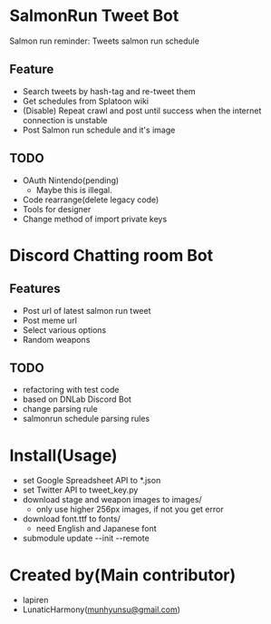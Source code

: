 # SalmonRun Tweet Bot
Salmon run reminder: Tweets salmon run schedule

## Feature
- Search tweets by hash-tag and re-tweet them
- Get schedules from Splatoon wiki
- (Disable) Repeat crawl and post until success when the internet connection is unstable
- Post Salmon run schedule and it's image

## TODO
- OAuth Nintendo(pending)
  - Maybe this is illegal.
- Code rearrange(delete legacy code)
- Tools for designer
- Change method of import private keys

# Discord Chatting room Bot

## Features
- Post url of latest salmon run tweet
- Post meme url
- Select various options
- Random weapons

## TODO
- refactoring with test code
- based on DNLab Discord Bot
- change parsing rule
- salmonrun schedule parsing rules

# Install(Usage)
- set Google Spreadsheet API to \*.json
- set Twitter API to tweet\_key.py
- download stage and weapon images to images/
  - only use higher 256px images, if not you get error
- download font.ttf to fonts/
  - need English and Japanese font
- submodule update --init --remote

# Created by(Main contributor)
- lapiren
- LunaticHarmony(munhyunsu@gmail.com)

